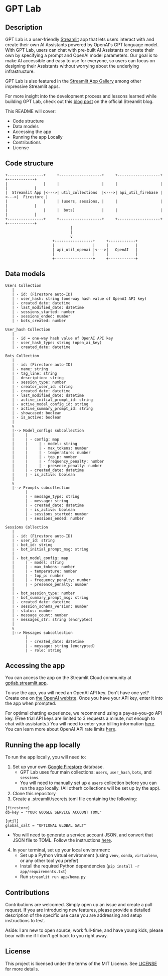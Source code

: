 # GPT Lab 

## Description 
GPT Lab is a user-friendly [Streamlit](https://streamlit.io) app that lets users interact with and create their own AI Assistants powered by OpenAI's GPT language model. With GPT Lab, users can chat with pre-built AI Assistants or create their own by specifying a prompt and OpenAI model parameters. Our goal is to make AI accessible and easy to use for everyone, so users can focus on designing their Assistants without worrying about the underlying infrastructure.

GPT Lab is also featured in the [Streamlit App Gallery](https://streamlit.io/gallery) among other impressive Streamlit apps.

For more insight into the development process and lessons learned while building GPT Lab, check out this [blog post](https://blog.streamlit.io/building-gpt-lab-with-streamlit/) on the official Streamlit blog.

This README will cover: 
- Code structure
- Data models
- Accessing the app
- Running the app Locally
- Contributions
- License

## Code structure
```
+----------------+     +-------------------+     +-------------------+     +------------+
|                |     |                   |     |                   |     |            |
|  Streamlit App |<--->| util_collections  |<--->| api_util_firebase |<--->|  Firestore |
|                |     | (users, sessions, |     |                   |     |            |
|                |     |  bots)            |     |                   |     |            |
+----------------+     +-------------------+     +-------------------+     +------------+
                             |
                             |
                             v
                     +-----------------+     +------------+
                     |                 |     |            |
                     | api_util_openai |<--->|   OpenAI   |
                     |                 |     |            |
                     +-----------------+     +------------+
```

## Data models
```
Users Collection
   |
   | - id: (Firestore auto-ID)
   | - user_hash: string (one-way hash value of OpenAI API key)
   | - created_date: datetime
   | - last_modified_date: datetime
   | - sessions_started: number
   | - sessions_ended: number
   | - bots_created: number
```

```
User_hash Collection
   |
   | - id = one-way hash value of OpenAI API key
   | - user_hash_type: string (open_ai_key)
   | - created_date: datetime
```

```
Bots Collection
   |
   | - id: (Firestore auto-ID)
   | - name: string
   | - tag_line: string
   | - description: string
   | - session_type: number
   | - creator_user_id: string
   | - created_date: datetime
   | - last_modified_date: datetime
   | - active_initial_prompt_id: string
   | - active_model_config_id: string
   | - active_summary_prompt_id: string
   | - showcased: boolean
   | - is_active: boolean
   |
   v
   |--> Model_configs subcollection
   |     |
   |     | - config: map
   |     |     | - model: string 
   |     |     | - max_tokens: number 
   |     |     | - temperature: number 
   |     |     | - top_p: number 
   |     |     | - frequency_penalty: number 
   |     |     | - presence_penalty: number 
   |     | - created_date: datetime
   |     | - is_active: boolean
   |
   v
   |--> Prompts subcollection
         |
         | - message_type: string
         | - message: string
         | - created_date: datetime
         | - is_active: boolean
         | - sessions_started: number
         | - sessions_ended: number
```

```
Sessions Collection
   |
   | - id: (Firestore auto-ID)
   | - user_id: string
   | - bot_id: string
   | - bot_initial_prompt_msg: string
   |
   | - bot_model_config: map
   |     | - model: string 
   |     | - max_tokens: number 
   |     | - temperature: number 
   |     | - top_p: number 
   |     | - frequency_penalty: number 
   |     | - presence_penalty: number 
   |
   | - bot_session_type: number
   | - bot_summary_prompt_msg: string
   | - created_date: datetime
   | - session_schema_version: number
   | - status: number
   | - message_count: number
   | - messages_str: string (encrypted)
   |
   v
   |--> Messages subcollection
         |
         | - created_date: datetime
         | - message: string (encrypted)
         | - role: string
```

## Accessing the app 
You can access the app on the Streamlit Cloud community at [gptlab.streamlit.app](https://gptlab.streamlit.app/). 

To use the app, you will need an OpenAI API key. Don't have one yet? Create one on [the OpenAI webiste](https://platform.openai.com/account/api-keys). Once you have your API key, enter it into the app when prompted. 

For optimal chatting experience, we recommend using a pay-as-you-go API key. (Free trial API keys are limited to 3 requests a minute, not enough to chat with assistants.) You will need to enter your billing information [here](https://platform.openai.com/account/billing/overview). You can learn more about OpenAI API rate limits [here](https://platform.openai.com/docs/guides/rate-limits/overview).

## Running the app locally 

To run the app locally, you will need to: 

1. Set up your own [Google Firestore](https://firebase.google.com/docs/firestore) database. 
    - GPT Lab uses four main collections: `users`, `user_hash`, `bots`, and `sessions`.
    - You will need to manually set up a `users` collection before you can run the app locally. (All otherh collections will be set up by the app). 
2. Clone this repository
3. Create a .streamlit/secrets.toml file containing the following:
```
[firestore]
db-key = "YOUR GOOGLE SERVICE ACCOUNT TOML"

[util]
global_salt = "OPTIONAL GLOBAL SALT"
```

- You will need to generate a service account JSON, and convert that JSON file to TOML. Follow the instructions [here](https://blog.streamlit.io/streamlit-firestore-continued/). 

4. In your terminal, set up your local envionrment: 
    - Set up a Python virtual environment (using `venv`, `conda`, `virtualenv`, or any other tool you prefer)
    - Install the required Python dependencies (`pip install -r app/requirements.txt`)
    - Run `streamlit run app/home.py`

## Contributions
Contributions are welcomed. Simply open up an issue and create a pull request. If you are introducing new features, please provide a detailed description of the specific use case you are addressing and setup instructions to test. 

Aside: I am new to open source, work full-time,  and have young kids, please bear with me if I don't get back to you right away. 

## License
This project is licensed under the terms of the MIT License. See [LICENSE](LICENSE) for more details.

